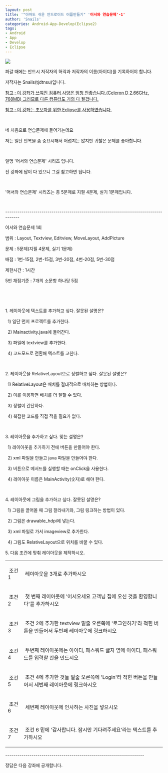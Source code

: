 ```yaml
---
layout: post
title: '"아마도 쉬운 안드로이드 어플만들기" '어서와 연습문제'-1'
author: 'Snails'
categories: Android-App-Develop(Eclipse2)
tags:
- Android
- App
- Develop
- Eclipse
---
```



<script> location.href='https://cafe.naver.com/develoid/248996' ; </script>

<p><img src="https://dthumb-phinf.pstatic.net/?src=%22http%3A%2F%2Fblogfiles.naver.net%2F20130523_178%2Ftjdtnsu_1369283538974akCh1_JPEG%2Fand.jpg%22&amp;type=cafe_wa740"></p>
<p>퍼갈 때에는 반드시 저작자의 허락과 저작자의 이름(아이디)를 기록하어야 합니다.</p>
<p>저작자는 Snails(tjdtnsu)입니다.</p>
<p><u>참고 : 이 강좌가 쓰여진 컴퓨터 사양은 엄청 안좋습니다.(Celeron D 2.66GHz, 768MB) 그러므로 다른 컴퓨터도 거의 다 될겁니다.</u>&nbsp;</p>
<p><u>참고 : 이 강좌는 초보자를 위한 Eclipse를 사용하였습니다.</u></p>
<p>&nbsp;</p>
<p>네 처음으로 연습문제에 들어가는데요</p>
<p>저는 일단 반복을 좀 중요시해서 어렵지는 않지만 귀찮은 문제를 좋아합니다.</p>
<p>&nbsp;</p>
<p>일명 '어서와 연습문제' 시리즈 입니다.</p>
<p>전 강좌에 답이 다 있으니 그걸 참고하면 됩니다.</p>
<p>&nbsp;</p>
<p>'어서와 연습문제' 시리즈는 총 5문제로 지필 4문제, 실기 1문제입니다.</p>
<p>&nbsp;</p>
<p>-------------------------------------------------------------------------------------</p>
<p>어서와 연습문제 1회</p>
<p>범위 : Layout, Textview, Editview, MoveLayout, AddPicture</p>
<p>문제 : 5문제(지필 4문제, 실기 1문제)</p>
<p>배점 : 1번-15점, 2번-15점, 3번-20점, 4번-20점, 5번-30점</p>
<p>제한시간 : 1시간</p>
<p>5번 채점기준 : 7개의 소문항 하나당 5점</p>
<p>&nbsp;</p>
<p>&nbsp;</p>
<p>1. 레이아웃에 텍스트를 추가하고 싶다. 잘못된 설명은?</p>
<p>&nbsp; 1) 일단 먼저 프로젝트를 추가한다.</p>
<p>&nbsp; 2) Mainactivity.java에 들어간다.</p>
<p>&nbsp; 3) 파일에 textview를 추가한다.</p>
<p>&nbsp; 4) 코드모드로 전환해 텍스트를 고친다.</p>
<p>&nbsp;</p>
<p>2. 레이아웃을 RelativeLayout으로 정렬하고 싶다. 잘못된 설명은?</p>
<p>&nbsp; 1) RelativeLayout은 배치를 절대적으로 배치하는 방법이다.</p>
<p>&nbsp; 2) 이를 이용하면 배치를 더 잘할 수 있다.</p>
<p>&nbsp; 3) 정렬이 간단하다.</p>
<p>&nbsp; 4) 복잡한 코드를 직접 적을 필요가 없다.</p>
<p>&nbsp;</p>
<p>3. 레이아웃을 추가하고 싶다. 맞는 설명은?</p>
<p>&nbsp; 1) 레이아웃을 추가하기 전에 버튼을 만들어야 한다.</p>
<p>&nbsp; 2) xml 파일을 만들고 java 파일을 만들어야 한다.</p>
<p>&nbsp; 3) 버튼으로 메서드를 실행할 때는 onClick을 사용한다.</p>
<p>&nbsp; 4) 레이아웃 이름은 MainActivity(숫자)로 해야 한다.</p>
<p>&nbsp;</p>
<p>4. 레이아웃에 그림을 추가하고 싶다. 잘못된 설명은?</p>
<p>&nbsp; 1) 그림을 끌어올 때 그림 잘라내기와, 그림 링크하는 방법이 있다.</p>
<p>&nbsp; 2) 그림은 drawable_hdpi에 넣는다.</p>
<p>&nbsp; 3) xml 파일로 가서 imageview로 추가한다.</p>
<p>&nbsp; 4) 그림도 RelativeLayout으로 위치를 바꿀 수 있다.</p>
<p>5. 다음 조건에 맞춰 레이아웃을 제작하시오.</p>























<!-- Not Allowed Attribute Filtered ( se2_tbl_template="8") --><table><tbody><tr><td ><p>&nbsp;조건 1</p>
</td><td ><p>&nbsp;레이아웃을 3개로 추가하시오&nbsp;</p>
</td></tr><tr><td ><p>&nbsp;조건 2</p>
</td><td ><p>&nbsp;첫 번째 레이아웃에 '어서오세요 고객님 집에 오신 것을 환영합니다'를 추가하시오&nbsp;</p>
</td></tr><tr><td ><p>&nbsp;조건 3</p>
</td><td ><p>&nbsp;조건 2에 추가한 textview 밑줄 오른쪽에 '로그인하기'라 적힌 버튼을 만들어서 두번째 레이아웃에 링크하시오&nbsp;</p>
</td></tr><tr><td ><p>&nbsp;조건 4</p>
</td><td ><p>&nbsp;두번째 레이아웃에는 아이디, 패스워드 글자 옆에 아이디, 패스워드를 입력할 칸을 만드시오&nbsp;</p>
</td></tr><tr><td ><p>&nbsp;조건 5</p>
</td><td  ><p>&nbsp;조건 4에 추가한 것들 밑줄 오른쪽에 'Login'라 적힌 버튼을 만들어서 세번째 레이아웃에 링크하시오</p>
</td></tr><tr><td ><p>&nbsp;조건 6</p>
</td><td  ><p>&nbsp;세번쩨 레이아웃에 인사하는 사진을 넣으시오 &nbsp;</p>
</td></tr><tr><td ><p>&nbsp;조건 7</p>
</td><td ><p>&nbsp;조건 6 밑에 '감사합니다. 잠시만 기다려주세요'라는 텍스트를 추가하시오</p>
</td></tr></tbody></table><p>---------------------------------------------------------------------</p>
<p>정답은 다음 강좌에 공개합니다.&nbsp;</p>

